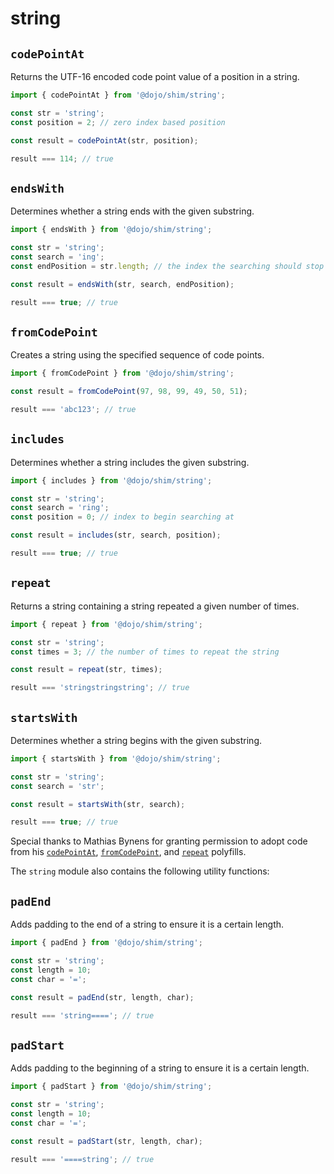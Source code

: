 # string

## `codePointAt`

Returns the UTF-16 encoded code point value of a position in a string.

```ts
import { codePointAt } from '@dojo/shim/string';

const str = 'string';
const position = 2; // zero index based position

const result = codePointAt(str, position);

result === 114; // true
```

## `endsWith`

Determines whether a string ends with the given substring.

```ts
import { endsWith } from '@dojo/shim/string';

const str = 'string';
const search = 'ing';
const endPosition = str.length; // the index the searching should stop before

const result = endsWith(str, search, endPosition);

result === true; // true
```

## `fromCodePoint`

Creates a string using the specified sequence of code points.

```ts
import { fromCodePoint } from '@dojo/shim/string';

const result = fromCodePoint(97, 98, 99, 49, 50, 51);

result === 'abc123'; // true
```

## `includes`

Determines whether a string includes the given substring.

```ts
import { includes } from '@dojo/shim/string';

const str = 'string';
const search = 'ring';
const position = 0; // index to begin searching at

const result = includes(str, search, position);

result === true; // true
```

## `repeat`

Returns a string containing a string repeated a given number of times.

```ts
import { repeat } from '@dojo/shim/string';

const str = 'string';
const times = 3; // the number of times to repeat the string

const result = repeat(str, times);

result === 'stringstringstring'; // true
```

## `startsWith`

Determines whether a string begins with the given substring.

```ts
import { startsWith } from '@dojo/shim/string';

const str = 'string';
const search = 'str';

const result = startsWith(str, search);

result === true; // true
```

Special thanks to Mathias Bynens for granting permission to adopt code from his [`codePointAt`](https://github.com/mathiasbynens/String.prototype.codePointAt), [`fromCodePoint`](https://github.com/mathiasbynens/String.fromCodePoint), and [`repeat`](https://github.com/mathiasbynens/String.prototype.repeat) polyfills.

The `string` module also contains the following utility functions:

## `padEnd`

Adds padding to the end of a string to ensure it is a certain length.

```ts
import { padEnd } from '@dojo/shim/string';

const str = 'string';
const length = 10;
const char = '=';

const result = padEnd(str, length, char);

result === 'string===='; // true
```

## `padStart`

Adds padding to the beginning of a string to ensure it is a certain length.

```ts
import { padStart } from '@dojo/shim/string';

const str = 'string';
const length = 10;
const char = '=';

const result = padStart(str, length, char);

result === '====string'; // true
```
